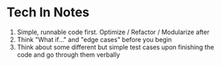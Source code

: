 # Tech In Notes
1) Simple, runnable code first. Optimize / Refactor / Modularize after
2) Think "What if..." and "edge cases" before you begin 
3) Think about some different but simple test cases upon finishing the code and go through them verbally 